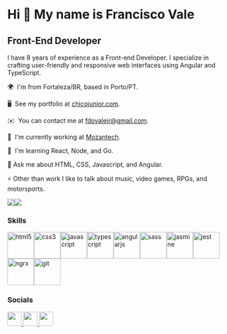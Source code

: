 Hi 👋 
My name is Francisco Vale
===============================

Front-End Developer
-------------------

I have 8 years of experience as a Front-end Developer. I specialize in crafting user-friendly and responsive web interfaces using Angular and TypeScript.

🌍  I'm from Fortaleza/BR, based in Porto/PT.

🖥️  See my portfolio at [chicojunior.com](http://chicojunior.github.io/).

✉️  You can contact me at [fdovalejr@gmail.com](mailto:fdovalejr@gmail.com).

🚀  I'm currently working at [Mozantech](http://mozantech.com).

🧠  I'm learning React, Node, and Go.

💬 Ask me about HTML, CSS, Javascript, and Angular.

⚡ Other than work I like to talk about music, video games, RPGs, and motorsports.

<a href="https://www.github.com/chicojunior" target="_blank" rel="noreferrer"><img
src="https://img.shields.io/github/followers/chicojunior?logo=github&style=for-the-badge&color=facc15&labelColor=1c1917" /></a><a href="https://www.x.com/chicovjr" target="_blank" rel="noreferrer"><img
src="https://img.shields.io/twitter/follow/chicovjr?logo=twitter&style=for-the-badge&color=facc15&labelColor=1c1917"
/></a>

### Skills


<p align="left">
<img src="https://cdn.jsdelivr.net/gh/devicons/devicon/icons/html5/html5-original.svg" height="60" width="60" alt="html5" /><img src="https://cdn.jsdelivr.net/gh/devicons/devicon/icons/css3/css3-original.svg" height="60" width="60" alt="css3" /><img src="https://cdn.jsdelivr.net/gh/devicons/devicon/icons/javascript/javascript-original.svg" height="60" width="60" alt="javascript" /><img src="https://cdn.jsdelivr.net/gh/devicons/devicon/icons/typescript/typescript-original.svg" height="60" width="60" alt="typescript" /><img src="https://cdn.jsdelivr.net/gh/devicons/devicon/icons/angularjs/angularjs-plain.svg" height="60" width="60" alt="angularjs" /><img src="https://cdn.jsdelivr.net/gh/devicons/devicon/icons/sass/sass-original.svg" height="60" width="60" alt="sass" /><img src="https://cdn.jsdelivr.net/gh/devicons/devicon@latest/icons/jasmine/jasmine-original.svg" height="60" width="60" alt="jasmine" /><img src="https://cdn.jsdelivr.net/gh/devicons/devicon/icons/jest/jest-plain.svg" height="60" width="60" alt="jest" /><img src="https://cdn.jsdelivr.net/gh/devicons/devicon@latest/icons/ngrx/ngrx-original.svg" height="60" width="60" alt="ngrx" /><img src="https://cdn.jsdelivr.net/gh/devicons/devicon/icons/git/git-original.svg" height="60" width="60" alt="git" />
</p>


### Socials

<p align="left"> <a href="https://www.github.com/chicojunior" target="_blank" rel="noreferrer"> <picture> <source media="(prefers-color-scheme: dark)" srcset="https://raw.githubusercontent.com/danielcranney/readme-generator/main/public/icons/socials/github-dark.svg" /> <source media="(prefers-color-scheme: light)" srcset="https://raw.githubusercontent.com/danielcranney/readme-generator/main/public/icons/socials/github.svg" /> <img src="https://raw.githubusercontent.com/danielcranney/readme-generator/main/public/icons/socials/github.svg" width="32" height="32" /> </picture> </a> <a href="https://www.linkedin.com/in/franciscovale" target="_blank" rel="noreferrer"> <picture> <source media="(prefers-color-scheme: dark)" srcset="https://raw.githubusercontent.com/danielcranney/readme-generator/main/public/icons/socials/linkedin-dark.svg" /> <source media="(prefers-color-scheme: light)" srcset="https://raw.githubusercontent.com/danielcranney/readme-generator/main/public/icons/socials/linkedin.svg" /> <img src="https://raw.githubusercontent.com/danielcranney/readme-generator/main/public/icons/socials/linkedin.svg" width="32" height="32" /> </picture> </a> <a href="https://www.x.com/chicovjr" target="_blank" rel="noreferrer"> <picture> <source media="(prefers-color-scheme: dark)" srcset="https://raw.githubusercontent.com/danielcranney/readme-generator/main/public/icons/socials/twitter-dark.svg" /> <source media="(prefers-color-scheme: light)" srcset="https://raw.githubusercontent.com/danielcranney/readme-generator/main/public/icons/socials/twitter.svg" /> <img src="https://raw.githubusercontent.com/danielcranney/readme-generator/main/public/icons/socials/twitter.svg" width="32" height="32" /> </picture> </a></p>

<!--
## Hi there, I'm Chico 👋
I'm a front-end developer with 7+ years of experience implementing and maintaining web applications using HTML, CSS, JS, Angular, and Typescript.

### About me

- :earth_americas: I'm from Fortaleza/Brazil, currently living in Porto/Portugal.
- 💬 Ask me about HTML, CSS, Javascript, and Angular.
- 🌱 I’m currently learning React and Node.js.
- ⚡ Fun fact: I'm always creating soundtracks for everything (in my head or not).

### Tech Stack

<img src="https://cdn.jsdelivr.net/gh/devicons/devicon/icons/html5/html5-original.svg" height="100" width="100" /><img src="https://cdn.jsdelivr.net/gh/devicons/devicon/icons/css3/css3-original.svg" height="100" width="100"/><img src="https://cdn.jsdelivr.net/gh/devicons/devicon/icons/javascript/javascript-original.svg" height="100" width="100"/><img src="https://cdn.jsdelivr.net/gh/devicons/devicon/icons/typescript/typescript-original.svg" height="100" width="100"/><img src="https://cdn.jsdelivr.net/gh/devicons/devicon/icons/angularjs/angularjs-plain.svg" height="100" width="100"/><img src="https://cdn.jsdelivr.net/gh/devicons/devicon/icons/sass/sass-original.svg" height="100" width="100"/><img src="https://cdn.jsdelivr.net/gh/devicons/devicon/icons/jasmine/jasmine-plain.svg" height="100" width="100"/><img src="https://cdn.jsdelivr.net/gh/devicons/devicon/icons/jest/jest-plain.svg" height="100" width="100"/><img src="https://cdn.jsdelivr.net/gh/devicons/devicon/icons/redux/redux-original.svg" height="100" width="100"/><img src="https://cdn.jsdelivr.net/gh/devicons/devicon/icons/git/git-original.svg" height="100" width="100"/>


![HTML5](https://img.shields.io/badge/html5-%23E34F26.svg?style=for-the-badge&logo=html5&logoColor=white) ![CSS3](https://img.shields.io/badge/css3-%231572B6.svg?style=for-the-badge&logo=css3&logoColor=white) ![JavaScript](https://img.shields.io/badge/javascript-%23323330.svg?style=for-the-badge&logo=javascript&logoColor=%23F7DF1E) ![TypeScript](https://img.shields.io/badge/typescript-%23007ACC.svg?style=for-the-badge&logo=typescript&logoColor=white) ![Angular](https://img.shields.io/badge/angular-%23DD0031.svg?style=for-the-badge&logo=angular&logoColor=white) ![Angular.js](https://img.shields.io/badge/angular.js-%23E23237.svg?style=for-the-badge&logo=angularjs&logoColor=white) ![Angular Material](https://img.shields.io/badge/angular_material-%23DD0031.svg?style=for-the-badge&logo=angular&logoColor=white&color=E91E63) ![Bootstrap](https://img.shields.io/badge/bootstrap-%23563D7C.svg?style=for-the-badge&logo=bootstrap&logoColor=white) ![jQuery](https://img.shields.io/badge/jquery-%230769AD.svg?style=for-the-badge&logo=jquery&logoColor=white) ![RxJS](https://img.shields.io/badge/rxjs-%23B7178C.svg?style=for-the-badge&logo=reactivex&logoColor=white) ![SASS](https://img.shields.io/badge/SASS-hotpink.svg?style=for-the-badge&logo=SASS&logoColor=white)


### Reach me

- 📫 Via email [fdovalejr@gmail.com](mailto:fdovalejr@gmail.com)
- :page_with_curl: Via [LinkedIn](https://www.linkedin.com/in/franciscovale/)

-->


<!--
**chicojunior/chicojunior** is a ✨ _special_ ✨ repository because its `README.md` (this file) appears on your GitHub profile.
- 🔭 I’m currently working at [Findmore Consulting](https://www.findmore.pt/).
-->
